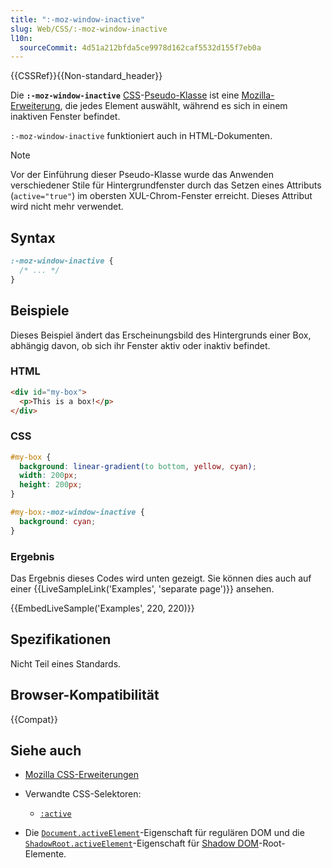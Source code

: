 ```yaml
---
title: ":-moz-window-inactive"
slug: Web/CSS/:-moz-window-inactive
l10n:
  sourceCommit: 4d51a212bfda5ce9978d162caf5532d155f7eb0a
---
```


{{CSSRef}}{{Non-standard_header}}

Die **`:-moz-window-inactive`** [CSS](/de/docs/Web/CSS)-[Pseudo-Klasse](/de/docs/Web/CSS/Pseudo-classes) ist eine [Mozilla-Erweiterung](/de/docs/Web/CSS/Mozilla_Extensions), die jedes Element auswählt, während es sich in einem inaktiven Fenster befindet.

`:-moz-window-inactive` funktioniert auch in HTML-Dokumenten.

> [!NOTE]
> Vor der Einführung dieser Pseudo-Klasse wurde das Anwenden verschiedener Stile für Hintergrundfenster durch das Setzen eines Attributs (`active="true"`) im obersten XUL-Chrom-Fenster erreicht. Dieses Attribut wird nicht mehr verwendet.

## Syntax

```css
:-moz-window-inactive {
  /* ... */
}
```

## Beispiele

Dieses Beispiel ändert das Erscheinungsbild des Hintergrunds einer Box, abhängig davon, ob sich ihr Fenster aktiv oder inaktiv befindet.

### HTML

```html
<div id="my-box">
  <p>This is a box!</p>
</div>
```

### CSS

```css
#my-box {
  background: linear-gradient(to bottom, yellow, cyan);
  width: 200px;
  height: 200px;
}

#my-box:-moz-window-inactive {
  background: cyan;
}
```

### Ergebnis

Das Ergebnis dieses Codes wird unten gezeigt. Sie können dies auch auf einer {{LiveSampleLink('Examples', 'separate page')}} ansehen.

{{EmbedLiveSample('Examples', 220, 220)}}

## Spezifikationen

Nicht Teil eines Standards.

## Browser-Kompatibilität

{{Compat}}

## Siehe auch

- [Mozilla CSS-Erweiterungen](/de/docs/Web/CSS/Mozilla_Extensions)
- Verwandte CSS-Selektoren:

  - [`:active`](/de/docs/Web/CSS/:active)

- Die [`Document.activeElement`](/de/docs/Web/API/Document/activeElement)-Eigenschaft für regulären DOM und die [`ShadowRoot.activeElement`](/de/docs/Web/API/ShadowRoot/activeElement)-Eigenschaft für [Shadow DOM](/de/docs/Web/API/Web_components/Using_shadow_DOM)-Root-Elemente.
